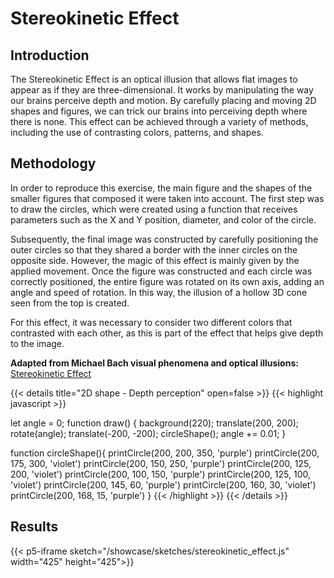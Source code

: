 # Stereokinetic Effect

## Introduction 

The Stereokinetic Effect is an optical illusion that allows flat images to appear as if they are three-dimensional. It works by manipulating the way our brains perceive depth and motion. By carefully placing and moving 2D shapes and figures, we can trick our brains into perceiving depth where there is none. This effect can be achieved through a variety of methods, including the use of contrasting colors, patterns, and shapes.

## Methodology

In order to reproduce this exercise, the main figure and the shapes of the smaller figures that composed it were taken into account. The first step was to draw the circles, which were created using a function that receives parameters such as the X and Y position, diameter, and color of the circle.

Subsequently, the final image was constructed by carefully positioning the outer circles so that they shared a border with the inner circles on the opposite side. However, the magic of this effect is mainly given by the applied movement. Once the figure was constructed and each circle was correctly positioned, the entire figure was rotated on its own axis, adding an angle and speed of rotation. In this way, the illusion of a hollow 3D cone seen from the top is created.

For this effect, it was necessary to consider two different colors that contrasted with each other, as this is part of the effect that helps give depth to the image.

**Adapted from Michael Bach  visual phenomena and optical illusions:**
[Stereokinetic Effect](https://michaelbach.de/ot/mot-ske/index.html)

{{< details title="2D shape - Depth perception" open=false >}}
{{< highlight javascript >}}


let angle = 0;
function draw() {
  background(220);
  translate(200, 200);
  rotate(angle);
  translate(-200, -200);
  circleShape();
  angle += 0.01;
}

function circleShape(){
  printCircle(200, 200, 350, 'purple')
  printCircle(200, 175, 300, 'violet')
  printCircle(200, 150, 250, 'purple')
  printCircle(200, 125, 200, 'violet')
  printCircle(200, 100, 150, 'purple')
  printCircle(200, 125, 100, 'violet')
  printCircle(200, 145, 60, 'purple')
  printCircle(200, 160, 30, 'violet')
  printCircle(200, 168, 15, 'purple')
}
{{< /highlight >}}
{{< /details >}}

## Results

{{< p5-iframe sketch="/showcase/sketches/stereokinetic_effect.js" width="425" height="425">}}